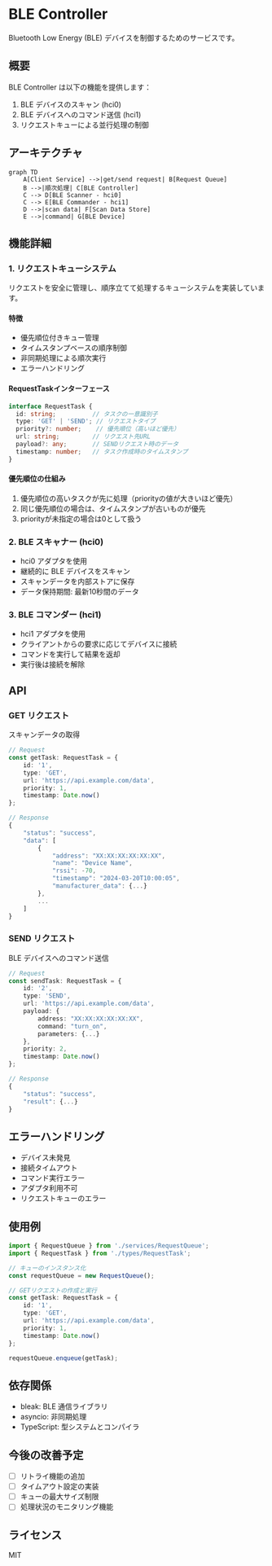 # BLE Controller

Bluetooth Low Energy (BLE) デバイスを制御するためのサービスです。

## 概要

BLE Controller は以下の機能を提供します：

1. BLE デバイスのスキャン (hci0)
2. BLE デバイスへのコマンド送信 (hci1)
3. リクエストキューによる並行処理の制御

## アーキテクチャ

```mermaid
graph TD
    A[Client Service] -->|get/send request| B[Request Queue]
    B -->|順次処理| C[BLE Controller]
    C --> D[BLE Scanner - hci0]
    C --> E[BLE Commander - hci1]
    D -->|scan data| F[Scan Data Store]
    E -->|command| G[BLE Device]
```

## 機能詳細

### 1. リクエストキューシステム

リクエストを安全に管理し、順序立てて処理するキューシステムを実装しています。

#### 特徴
- 優先順位付きキュー管理
- タイムスタンプベースの順序制御
- 非同期処理による順次実行
- エラーハンドリング

#### RequestTaskインターフェース
```typescript
interface RequestTask {
  id: string;          // タスクの一意識別子
  type: 'GET' | 'SEND'; // リクエストタイプ
  priority?: number;    // 優先順位（高いほど優先）
  url: string;         // リクエスト先URL
  payload?: any;       // SENDリクエスト時のデータ
  timestamp: number;   // タスク作成時のタイムスタンプ
}
```

#### 優先順位の仕組み
1. 優先順位の高いタスクが先に処理（priorityの値が大きいほど優先）
2. 同じ優先順位の場合は、タイムスタンプが古いものが優先
3. priorityが未指定の場合は0として扱う

### 2. BLE スキャナー (hci0)

- hci0 アダプタを使用
- 継続的に BLE デバイスをスキャン
- スキャンデータを内部ストアに保存
- データ保持期間: 最新10秒間のデータ

### 3. BLE コマンダー (hci1)

- hci1 アダプタを使用
- クライアントからの要求に応じてデバイスに接続
- コマンドを実行して結果を返却
- 実行後は接続を解除

## API

### GET リクエスト

スキャンデータの取得

```typescript
// Request
const getTask: RequestTask = {
    id: '1',
    type: 'GET',
    url: 'https://api.example.com/data',
    priority: 1,
    timestamp: Date.now()
};

// Response
{
    "status": "success",
    "data": [
        {
            "address": "XX:XX:XX:XX:XX:XX",
            "name": "Device Name",
            "rssi": -70,
            "timestamp": "2024-03-20T10:00:05",
            "manufacturer_data": {...}
        },
        ...
    ]
}
```

### SEND リクエスト

BLE デバイスへのコマンド送信

```typescript
// Request
const sendTask: RequestTask = {
    id: '2',
    type: 'SEND',
    url: 'https://api.example.com/data',
    payload: { 
        address: "XX:XX:XX:XX:XX:XX",
        command: "turn_on",
        parameters: {...}
    },
    priority: 2,
    timestamp: Date.now()
};

// Response
{
    "status": "success",
    "result": {...}
}
```

## エラーハンドリング

- デバイス未発見
- 接続タイムアウト
- コマンド実行エラー
- アダプタ利用不可
- リクエストキューのエラー

## 使用例

```typescript
import { RequestQueue } from './services/RequestQueue';
import { RequestTask } from './types/RequestTask';

// キューのインスタンス化
const requestQueue = new RequestQueue();

// GETリクエストの作成と実行
const getTask: RequestTask = {
    id: '1',
    type: 'GET',
    url: 'https://api.example.com/data',
    priority: 1,
    timestamp: Date.now()
};

requestQueue.enqueue(getTask);
```

## 依存関係

- bleak: BLE 通信ライブラリ
- asyncio: 非同期処理
- TypeScript: 型システムとコンパイラ

## 今後の改善予定

- [ ] リトライ機能の追加
- [ ] タイムアウト設定の実装
- [ ] キューの最大サイズ制限
- [ ] 処理状況のモニタリング機能

## ライセンス
MIT
